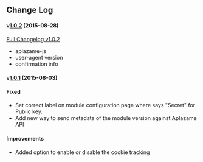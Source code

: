 ## Change Log

#### v[1.0.2](https://github.com/aplazame/prestashop/tree/v1.0.1) (2015-08-28)

[Full Changelog v1.0.2](https://github.com/aplazame/prestashop/compare/v1.0.1...v1.0.2)

* aplazame-js
* user-agent version
* confirmation info


#### v[1.0.1](https://github.com/aplazame/prestashop/tree/v1.0.1) (2015-08-03)

#### Fixed

* Set correct label on module configuration page where says "Secret" for Public key.
* Add new way to send metadata of the module version against Aplazame API

#### Improvements
* Added option to enable or disable the cookie tracking
